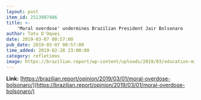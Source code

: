 ```yaml
---
layout: post
item_id: 2513907486
title: >-
    'Moral overdose' undermines Brazilian President Jair Bolsonaro
author: Tatu D'Oquei
date: 2019-03-07 00:57:00
pub_date: 2019-03-07 00:57:00
time_added: 2019-02-28 23:00:00
category: refletimos
image: https://brazilian.report/wp-content/uploads/2019/03/education-minister-ricardo-velez-rodriguez-ernesto-araujo.jpg
---
```


**Link:** [https://brazilian.report/opinion/2019/03/01/moral-overdose-bolsonaro/](https://brazilian.report/opinion/2019/03/01/moral-overdose-bolsonaro/)

